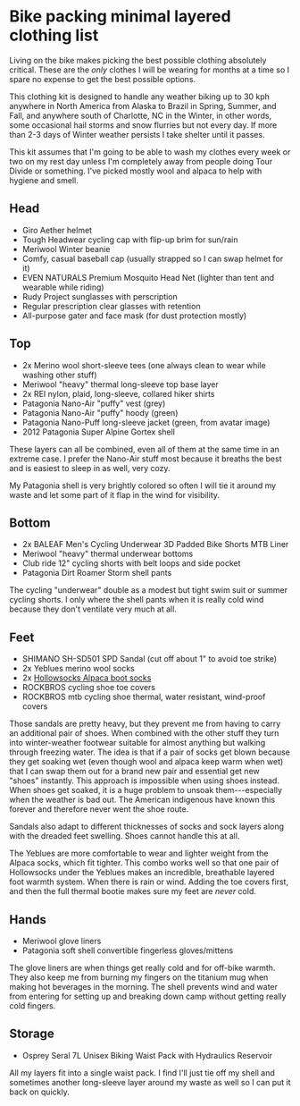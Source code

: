 # Bike packing minimal layered clothing list

Living on the bike makes picking the best possible clothing absolutely critical. These are the *only* clothes I will be wearing for months at a time so I spare no expense to get the best possible options.

This clothing kit is designed to handle any weather biking up to 30 kph anywhere in North America from Alaska to Brazil in Spring, Summer, and Fall, and anywhere south of Charlotte, NC in the Winter, in other words, some occasional hail storms and snow flurries but not every day. If more than 2-3 days of Winter weather persists I take shelter until it passes.

This kit assumes that I'm going to be able to wash my clothes every week or two on my rest day unless I'm completely away from people doing Tour Divide or something. I've picked mostly wool and alpaca to help with hygiene and smell.

## Head

* Giro Aether helmet
* Tough Headwear cycling cap with flip-up brim for sun/rain
* Meriwool Winter beanie
* Comfy, casual baseball cap (usually strapped so I can swap helmet for it)
* EVEN NATURALS Premium Mosquito Head Net (lighter than tent and wearable while riding)
* Rudy Project sunglasses with perscription
* Regular prescription clear glasses with retention
* All-purpose gater and face mask (for dust protection mostly)

## Top

* 2x Merino wool short-sleeve tees (one always clean to wear while washing other stuff)
* Meriwool "heavy" thermal long-sleeve top base layer
* 2x REI nylon, plaid, long-sleeve, collared hiker shirts
* Patagonia Nano-Air "puffy" vest (grey)
* Patagonia Nano-Air "puffy" hoody (green)
* Patagonia Nano-Puff long-sleeve jacket (green, from avatar image)
* 2012 Patagonia Super Alpine Gortex shell

These layers can all be combined, even all of them at the same time in an extreme case. I prefer the Nano-Air stuff most because it breaths the best and is easiest to sleep in as well, very cozy.

My Patagonia shell is very brightly colored so often I will tie it around my waste and let some part of it flap in the wind for visibility.

## Bottom

* 2x BALEAF Men's Cycling Underwear 3D Padded Bike Shorts MTB Liner
* Meriwool "heavy" thermal underwear bottoms
* Club ride 12" cycling shorts with belt loops and side pocket
* Patagonia Dirt Roamer Storm shell pants

The cycling "underwear" double as a modest but tight swim suit or summer cycling shorts. I only where the shell pants when it is really cold wind because they don't ventilate very much at all.

## Feet

* SHIMANO SH-SD501 SPD Sandal (cut off about 1" to avoid toe strike)
* 2x Yeblues merino wool socks
* 2x [Hollowsocks Alpaca boot socks](https://hollowsocks.com/products/boot-performance-alpaca-socks)
* ROCKBROS cycling shoe toe covers
* ROCKBROS mtb cycling shoe thermal, water resistant, wind-proof covers

Those sandals are pretty heavy, but they prevent me from having to carry an additional pair of shoes. When combined with the other stuff they turn into winter-weather footwear suitable for almost anything but walking through freezing water. The idea is that if a pair of socks get blown because they get soaking wet (even though wool and alpaca keep warm when wet) that I can swap them out for a brand new pair and essential get new "shoes" instantly. This approach is impossible when using shoes instead. When shoes get soaked, it is a huge problem to unsoak them---especially when the weather is bad out. The American indigenous have known this forever and therefore never went the shoe route.

Sandals also adapt to different thicknesses of socks and sock layers along with the dreaded feet swelling. Shoes cannot handle this at all.

The Yeblues are more comfortable to wear and lighter weight from the Alpaca socks, which fit tighter. This combo works well so that one pair of Hollowsocks under the Yeblues makes an incredible, breathable layered foot warmth system. When there is rain or wind. Adding the toe covers first, and then the full thermal bootie makes sure my feet are *never* cold.

## Hands

* Meriwool glove liners
* Patagonia soft shell convertible fingerless gloves/mittens

The glove liners are when things get really cold and for off-bike warmth. They also keep me from burning my fingers on the titanium mug when making hot beverages in the morning. The shell prevents wind and water from entering for setting up and breaking down camp without getting really cold fingers.

## Storage

* Osprey Seral 7L Unisex Biking Waist Pack with Hydraulics Reservoir

All my layers fit into a single waist pack. I find I'll just tie off my shell and sometimes another long-sleeve layer around my waste as well so I can put it back on quickly.
